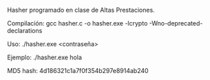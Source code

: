 Hasher programado en clase de Altas Prestaciones. 

Compilación: gcc hasher.c -o hasher.exe -lcrypto -Wno-deprecated-declarations

Uso: ./hasher.exe <contraseña>

Ejemplo: ./hasher.exe hola

MD5 hash: 4d186321c1a7f0f354b297e8914ab240